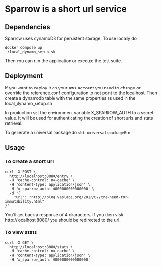 # Sparrow is a short url service

## Dependencies
Sparrow uses dynamoDB for persistent storage. To use locally do
```
docker compose up
./local_dynamo_setup.sh
```

Then you can run the application or execute the test suite.

## Deployment

If you want to deploy it on your aws account you need to change or override the reference.conf configuration to not point to the localhost.
Then create a dynamodb table with the same properties as used in the local_dynamo_setup.sh

In production set the environment variable X_SPARROW_AUTH to a secret value. It will be used for authenticating the creation of short urls and stats retrieval.

To generate a universal package do `sbt universal:packageBin`

## Usage

### To create a short url

```
curl -X POST \
  http://localhost:8080/entry \
  -H 'cache-control: no-cache' \
  -H 'content-type: application/json' \
  -H 'x_sparrow_auth: 0000000000000000' \
  -d '{
	"url": "http://blog.vaslabs.org/2017/07/the-need-for-immutability.html"
}'
```

You'll get back a response of 4 characters. If you then visit http://localhost:8080/<thefourcharacters> you should be redirected to the url.

### To view stats

```
curl -X GET \
  http://localhost:8080/stats \
  -H 'cache-control: no-cache' \
  -H 'content-type: application/json' \
  -H 'x_sparrow_auth: 0000000000000000'
```

